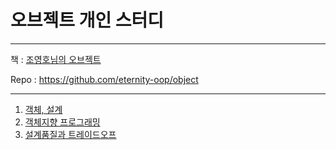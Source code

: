# 오브젝트 개인 스터디

---

책 : [조영호님의 오브젝트](https://product.kyobobook.co.kr/detail/S000001766367)

Repo : https://github.com/eternity-oop/object

---

1. [객체, 설계](https://github.com/Voyager003/Object_study/tree/chapter-1)
2. [객체지향 프로그래밍](https://github.com/Voyager003/Object_study/tree/chapter-2)
3. [설계품질과 트레이드오프](https://github.com/Voyager003/Object_study/pull/1)
